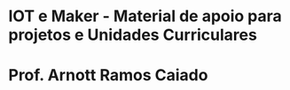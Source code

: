 # IOT e Maker - Material de apoio para projetos e Unidades Curriculares
# Prof. Arnott Ramos Caiado
